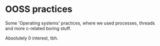 # OOSS practices

Some 'Operating systems' practices, where we used processes, threads and more c-related boring stuff.

Absolutely 0 interest, tbh.
